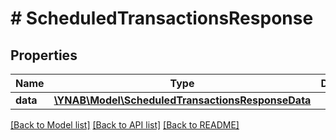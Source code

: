 # # ScheduledTransactionsResponse

## Properties

Name | Type | Description | Notes
------------ | ------------- | ------------- | -------------
**data** | [**\YNAB\Model\ScheduledTransactionsResponseData**](ScheduledTransactionsResponseData.md) |  | 

[[Back to Model list]](../../README.md#documentation-for-models) [[Back to API list]](../../README.md#documentation-for-api-endpoints) [[Back to README]](../../README.md)


